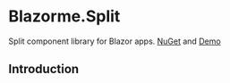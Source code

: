 # Blazorme.Split
Split component library for Blazor apps. [NuGet](https://www.nuget.org/packages/Blazorme.Diff/) and [Demo](https://melihercan.github.io/)
## Introduction
